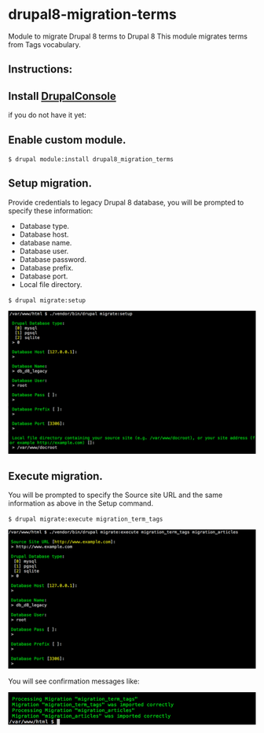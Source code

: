 # drupal8-migration-terms

Module to migrate Drupal 8 terms to Drupal 8
This module migrates terms from Tags vocabulary.

Instructions:
-------------

## Install [DrupalConsole](https://docs.drupalconsole.com/en/getting/project.html)
 if you do not have it yet:

## Enable custom module.

`$ drupal module:install drupal8_migration_terms`

## Setup migration.

Provide credentials to legacy Drupal 8 database, you will be prompted to specify these information:

 - Database type.
 - Database host.
 - database name.
 - Database user.
 - Database password.
 - Database prefix.
 - Database port.
 - Local file directory.

`$ drupal migrate:setup`

![alt text][setup]

[setup]: ./images/drupal-migrate-setup.png "Drupal Console migrate setup prompt"


## Execute migration.

You will be prompted to specify the Source site URL and the same information as above in the Setup command.

`$ drupal migrate:execute migration_term_tags`

![alt text][execute]

[execute]: ./images/drupal-migrate-execute.png "Drupal Console migrate execute prompt"

You will see confirmation messages like:

![alt text][result]

[result]: ./images/drupal-migrate-execute-result.png "Drupal Console migrate execute prompt"
